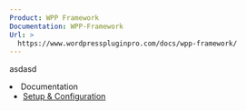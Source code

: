 ```yaml
---
Product: WPP Framework
Documentation: WPP-Framework
Url: >
  https://www.wordpresspluginpro.com/docs/wpp-framework/
---
```

asdasd<li class="pagenav">Documentation<ul><li class="page_item page-item-559"><a href="https://www.wordpresspluginpro.com/docs/wpp-framework/setup/">Setup &#038; Configuration</a></li>
</ul></li>